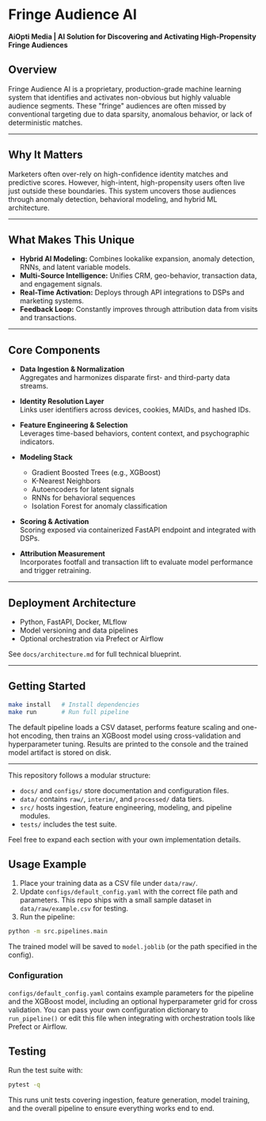 # Fringe Audience AI

**AiOpti Media | AI Solution for Discovering and Activating High-Propensity Fringe Audiences**

## Overview

Fringe Audience AI is a proprietary, production-grade machine learning system that identifies and activates non-obvious but highly valuable audience segments. These "fringe" audiences are often missed by conventional targeting due to data sparsity, anomalous behavior, or lack of deterministic matches.

---

## Why It Matters

Marketers often over-rely on high-confidence identity matches and predictive scores. However, high-intent, high-propensity users often live just outside these boundaries. This system uncovers those audiences through anomaly detection, behavioral modeling, and hybrid ML architecture.

---

## What Makes This Unique

- **Hybrid AI Modeling:** Combines lookalike expansion, anomaly detection, RNNs, and latent variable models.
- **Multi-Source Intelligence:** Unifies CRM, geo-behavior, transaction data, and engagement signals.
- **Real-Time Activation:** Deploys through API integrations to DSPs and marketing systems.
- **Feedback Loop:** Constantly improves through attribution data from visits and transactions.

---

## Core Components

- **Data Ingestion & Normalization**  
  Aggregates and harmonizes disparate first- and third-party data streams.

- **Identity Resolution Layer**  
  Links user identifiers across devices, cookies, MAIDs, and hashed IDs.

- **Feature Engineering & Selection**  
  Leverages time-based behaviors, content context, and psychographic indicators.

- **Modeling Stack**  
  - Gradient Boosted Trees (e.g., XGBoost)  
  - K-Nearest Neighbors  
  - Autoencoders for latent signals  
  - RNNs for behavioral sequences  
  - Isolation Forest for anomaly classification

- **Scoring & Activation**  
  Scoring exposed via containerized FastAPI endpoint and integrated with DSPs.

- **Attribution Measurement**  
  Incorporates footfall and transaction lift to evaluate model performance and trigger retraining.

---

## Deployment Architecture

- Python, FastAPI, Docker, MLflow
- Model versioning and data pipelines
- Optional orchestration via Prefect or Airflow

See `docs/architecture.md` for full technical blueprint.

---

## Getting Started

```bash
make install   # Install dependencies
make run       # Run full pipeline
```

The default pipeline loads a CSV dataset, performs feature scaling and one-hot
encoding, then trains an XGBoost model using cross-validation and hyperparameter
tuning. Results are printed to the console and the trained model artifact is
stored on disk.

---

This repository follows a modular structure:

- `docs/` and `configs/` store documentation and configuration files.
- `data/` contains `raw/`, `interim/`, and `processed/` data tiers.
- `src/` hosts ingestion, feature engineering, modeling, and pipeline modules.
- `tests/` includes the test suite.

Feel free to expand each section with your own implementation details.

## Usage Example

1. Place your training data as a CSV file under `data/raw/`.
2. Update `configs/default_config.yaml` with the correct file path and parameters. This repo ships with a small sample dataset in `data/raw/example.csv` for testing.
3. Run the pipeline:

```bash
python -m src.pipelines.main
```

The trained model will be saved to `model.joblib` (or the path specified in the config).

### Configuration

`configs/default_config.yaml` contains example parameters for the pipeline and
the XGBoost model, including an optional hyperparameter grid for cross
validation. You can pass your own configuration dictionary to
`run_pipeline()` or edit this file when integrating with orchestration tools
like Prefect or Airflow.

## Testing

Run the test suite with:

```bash
pytest -q
```

This runs unit tests covering ingestion, feature generation, model training, and
the overall pipeline to ensure everything works end to end.
